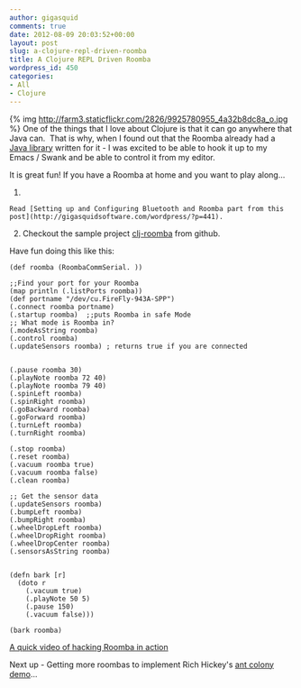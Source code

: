 ```yaml
---
author: gigasquid
comments: true
date: 2012-08-09 20:03:52+00:00
layout: post
slug: a-clojure-repl-driven-roomba
title: A Clojure REPL Driven Roomba
wordpress_id: 450
categories:
- All
- Clojure
---
```



{% img http://farm3.staticflickr.com/2826/9925780955_4a32b8dc8a_o.jpg %}
One of the things that I love about Clojure is that it can go anywhere that Java can.  That is why, when I found out that the Roomba already had a [Java library](http://hackingroomba.com/code/roombacomm/) written for it - I was excited to be able to hook it up to my Emacs / Swank and be able to control it from my editor.

It is great fun!  If you have a Roomba at home and you want to play along...



  
  1. 
    Read [Setting up and Configuring Bluetooth and Roomba part from this post](http://gigasquidsoftware.com/wordpress/?p=441).
   
  2. Checkout the sample project [clj-roomba](https://github.com/gigasquid/clj-roomba) from github.


Have fun doing this like this:

    
    
    (def roomba (RoombaCommSerial. ))
    
    ;;Find your port for your Roomba
    (map println (.listPorts roomba))
    (def portname "/dev/cu.FireFly-943A-SPP")
    (.connect roomba portname)
    (.startup roomba)  ;;puts Roomba in safe Mode
    ;; What mode is Roomba in?
    (.modeAsString roomba)
    (.control roomba)
    (.updateSensors roomba) ; returns true if you are connected
    
    
    (.pause roomba 30)
    (.playNote roomba 72 40)
    (.playNote roomba 79 40)
    (.spinLeft roomba)
    (.spinRight roomba)
    (.goBackward roomba)
    (.goForward roomba)
    (.turnLeft roomba)
    (.turnRight roomba)
    
    (.stop roomba)
    (.reset roomba)
    (.vacuum roomba true)
    (.vacuum roomba false)
    (.clean roomba)
    
    ;; Get the sensor data
    (.updateSensors roomba) 
    (.bumpLeft roomba)
    (.bumpRight roomba)
    (.wheelDropLeft roomba)
    (.wheelDropRight roomba)
    (.wheelDropCenter roomba)
    (.sensorsAsString roomba)
    
    
    (defn bark [r]
      (doto r
        (.vacuum true)
        (.playNote 50 5)
        (.pause 150)
        (.vacuum false)))
    
    (bark roomba)
    
    



[A quick video of hacking Roomba in action](http://cl.ly/Idv5)

Next up - Getting more roombas to implement Rich Hickey's [ant colony demo](http://juliangamble.com/blog/2011/12/28/clojure-gui-demo-of-ants/)...
